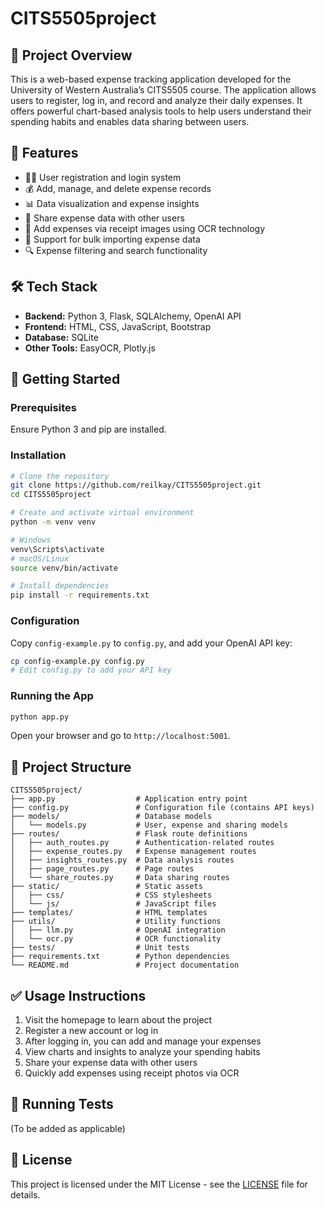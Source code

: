# CITS5505project

## 📘 Project Overview

This is a web-based expense tracking application developed for the University of Western Australia’s CITS5505 course. The application allows users to register, log in, and record and analyze their daily expenses. It offers powerful chart-based analysis tools to help users understand their spending habits and enables data sharing between users.

## 🔧 Features

- 🧑‍💻 User registration and login system
- 💰 Add, manage, and delete expense records
- 📊 Data visualization and expense insights
- 🤝 Share expense data with other users
- 📸 Add expenses via receipt images using OCR technology
- 📑 Support for bulk importing expense data
- 🔍 Expense filtering and search functionality

## 🛠️ Tech Stack

- **Backend:** Python 3, Flask, SQLAlchemy, OpenAI API  
- **Frontend:** HTML, CSS, JavaScript, Bootstrap  
- **Database:** SQLite  
- **Other Tools:** EasyOCR, Plotly.js

## 🚀 Getting Started

### Prerequisites

Ensure Python 3 and pip are installed.

### Installation

```bash
# Clone the repository
git clone https://github.com/reilkay/CITS5505project.git
cd CITS5505project

# Create and activate virtual environment
python -m venv venv

# Windows
venv\Scripts\activate
# macOS/Linux
source venv/bin/activate

# Install dependencies
pip install -r requirements.txt
```

### Configuration

Copy `config-example.py` to `config.py`, and add your OpenAI API key:

```bash
cp config-example.py config.py
# Edit config.py to add your API key
```

### Running the App

```bash
python app.py
```

Open your browser and go to `http://localhost:5001`.

## 📁 Project Structure

```plaintext
CITS5505project/
├── app.py                  # Application entry point
├── config.py               # Configuration file (contains API keys)
├── models/                 # Database models
│   └── models.py           # User, expense and sharing models
├── routes/                 # Flask route definitions
│   ├── auth_routes.py      # Authentication-related routes
│   ├── expense_routes.py   # Expense management routes
│   ├── insights_routes.py  # Data analysis routes
│   ├── page_routes.py      # Page routes
│   └── share_routes.py     # Data sharing routes
├── static/                 # Static assets
│   ├── css/                # CSS stylesheets
│   └── js/                 # JavaScript files
├── templates/              # HTML templates
├── utils/                  # Utility functions
│   ├── llm.py              # OpenAI integration
│   └── ocr.py              # OCR functionality
├── tests/                  # Unit tests
├── requirements.txt        # Python dependencies
└── README.md               # Project documentation
```

## ✅ Usage Instructions

1. Visit the homepage to learn about the project  
2. Register a new account or log in  
3. After logging in, you can add and manage your expenses  
4. View charts and insights to analyze your spending habits  
5. Share your expense data with other users  
6. Quickly add expenses using receipt photos via OCR  

## 🧪 Running Tests

(To be added as applicable)


## 📄 License

This project is licensed under the MIT License - see the [LICENSE](LICENSE) file for details.